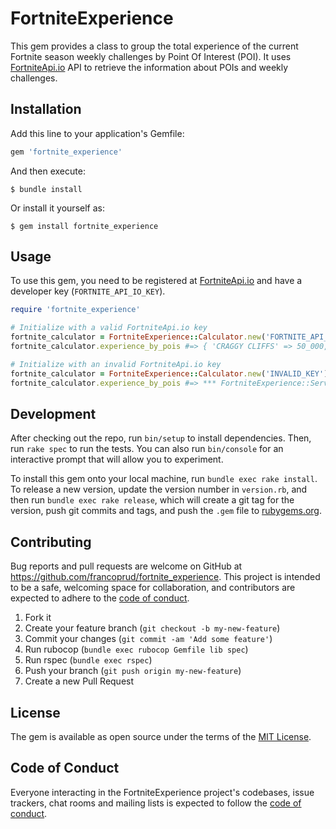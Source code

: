 # FortniteExperience

This gem provides a class to group the total experience of the current Fortnite season weekly challenges by Point Of Interest (POI). It uses [FortniteApi.io](https://fortniteapi.io/) API to retrieve the information about POIs and weekly challenges.

## Installation

Add this line to your application's Gemfile:

```ruby
gem 'fortnite_experience'
```

And then execute:

    $ bundle install

Or install it yourself as:

    $ gem install fortnite_experience

## Usage

To use this gem, you need to be registered at [FortniteApi.io](https://fortniteapi.io/) and have a developer key (`FORTNITE_API_IO_KEY`).

```ruby
require 'fortnite_experience'

# Initialize with a valid FortniteApi.io key
fortnite_calculator = FortniteExperience::Calculator.new('FORTNITE_API_IO_KEY')
fortnite_calculator.experience_by_pois #=> { 'CRAGGY CLIFFS' => 50_000, 'CATTY CORNER' => 25_000 }

# Initialize with an invalid FortniteApi.io key
fortnite_calculator = FortniteExperience::Calculator.new('INVALID_KEY')
fortnite_calculator.experience_by_pois #=> *** FortniteExperience::Services::FortniteAPI::APIKeyNotValidError
```

## Development

After checking out the repo, run `bin/setup` to install dependencies. Then, run `rake spec` to run the tests. You can also run `bin/console` for an interactive prompt that will allow you to experiment.

To install this gem onto your local machine, run `bundle exec rake install`. To release a new version, update the version number in `version.rb`, and then run `bundle exec rake release`, which will create a git tag for the version, push git commits and tags, and push the `.gem` file to [rubygems.org](https://rubygems.org).

## Contributing

Bug reports and pull requests are welcome on GitHub at https://github.com/francoprud/fortnite_experience. This project is intended to be a safe, welcoming space for collaboration, and contributors are expected to adhere to the [code of conduct](https://github.com/francoprud/fortnite_experience/blob/master/CODE_OF_CONDUCT.md).

1. Fork it
2. Create your feature branch (`git checkout -b my-new-feature`)
3. Commit your changes (`git commit -am 'Add some feature'`)
4. Run rubocop (`bundle exec rubocop Gemfile lib spec`)
5. Run rspec (`bundle exec rspec`)
6. Push your branch (`git push origin my-new-feature`)
7. Create a new Pull Request

## License

The gem is available as open source under the terms of the [MIT License](https://opensource.org/licenses/MIT).

## Code of Conduct

Everyone interacting in the FortniteExperience project's codebases, issue trackers, chat rooms and mailing lists is expected to follow the [code of conduct](https://github.com/[USERNAME]/fortnite_experience/blob/master/CODE_OF_CONDUCT.md).
